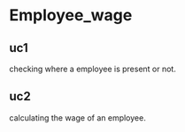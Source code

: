 # Employee_wage

## uc1 ##
checking where a employee is present or not.

## uc2 ##
calculating the wage of an employee.
